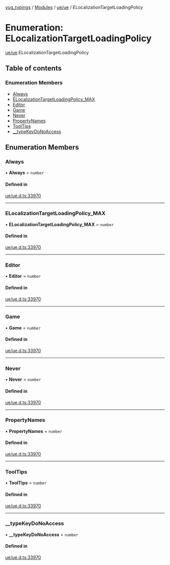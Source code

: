 [yug_typings](../README.md) / [Modules](../modules.md) / [ue/ue](../modules/ue_ue.md) / ELocalizationTargetLoadingPolicy

# Enumeration: ELocalizationTargetLoadingPolicy

[ue/ue](../modules/ue_ue.md).ELocalizationTargetLoadingPolicy

## Table of contents

### Enumeration Members

- [Always](ue_ue.ELocalizationTargetLoadingPolicy.md#always)
- [ELocalizationTargetLoadingPolicy\_MAX](ue_ue.ELocalizationTargetLoadingPolicy.md#elocalizationtargetloadingpolicy_max)
- [Editor](ue_ue.ELocalizationTargetLoadingPolicy.md#editor)
- [Game](ue_ue.ELocalizationTargetLoadingPolicy.md#game)
- [Never](ue_ue.ELocalizationTargetLoadingPolicy.md#never)
- [PropertyNames](ue_ue.ELocalizationTargetLoadingPolicy.md#propertynames)
- [ToolTips](ue_ue.ELocalizationTargetLoadingPolicy.md#tooltips)
- [\_\_typeKeyDoNoAccess](ue_ue.ELocalizationTargetLoadingPolicy.md#__typekeydonoaccess)

## Enumeration Members

### Always

• **Always** = `number`

#### Defined in

[ue/ue.d.ts:33970](https://github.com/YugMetaverse/yug_typings/blob/b7d9b19/ue/ue.d.ts#L33970)

___

### ELocalizationTargetLoadingPolicy\_MAX

• **ELocalizationTargetLoadingPolicy\_MAX** = `number`

#### Defined in

[ue/ue.d.ts:33970](https://github.com/YugMetaverse/yug_typings/blob/b7d9b19/ue/ue.d.ts#L33970)

___

### Editor

• **Editor** = `number`

#### Defined in

[ue/ue.d.ts:33970](https://github.com/YugMetaverse/yug_typings/blob/b7d9b19/ue/ue.d.ts#L33970)

___

### Game

• **Game** = `number`

#### Defined in

[ue/ue.d.ts:33970](https://github.com/YugMetaverse/yug_typings/blob/b7d9b19/ue/ue.d.ts#L33970)

___

### Never

• **Never** = `number`

#### Defined in

[ue/ue.d.ts:33970](https://github.com/YugMetaverse/yug_typings/blob/b7d9b19/ue/ue.d.ts#L33970)

___

### PropertyNames

• **PropertyNames** = `number`

#### Defined in

[ue/ue.d.ts:33970](https://github.com/YugMetaverse/yug_typings/blob/b7d9b19/ue/ue.d.ts#L33970)

___

### ToolTips

• **ToolTips** = `number`

#### Defined in

[ue/ue.d.ts:33970](https://github.com/YugMetaverse/yug_typings/blob/b7d9b19/ue/ue.d.ts#L33970)

___

### \_\_typeKeyDoNoAccess

• **\_\_typeKeyDoNoAccess** = `number`

#### Defined in

[ue/ue.d.ts:33970](https://github.com/YugMetaverse/yug_typings/blob/b7d9b19/ue/ue.d.ts#L33970)

